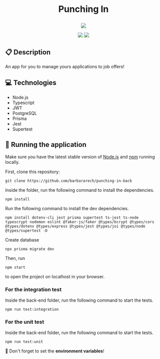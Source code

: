 # <p align = "center"> Punching In </p>

<p align="center">
   <img src="https://cdn.dribbble.com/userupload/3217386/file/original-4a4c818239cd180185a0c998b545abe2.jpg?compress=1&resize=400x300&vertical=top"/>
</p>

<p align = "center">
   <img src="https://img.shields.io/badge/author-Bárbara_Rech-4dae71?style=flat-square" />
   <img src="https://img.shields.io/github/languages/count/barbararech/punching-in-back?color=4dae71&style=flat-square" />
</p>


##  :clipboard: Description

An app for you to manage yours applications to job offers!

## :computer: Technologies
  - Node.js
  - Typescript
  - JWT
  - PostgreSQL
  - Prisma
  - Jest
  - Supertest  

## 🏁 Running the application

Make sure you have the latest stable version of [Node.js](https://nodejs.org/en/download/) and [npm](https://www.npmjs.com/) running locally.

First, clone this repository:

```
git clone https://github.com/barbararech/punching-in-back
```

Inside the folder, run the following command to install the dependencies.

```
npm install
```

Run the following command to install the dev dependencies.

```
npm install dotenv-cli jest prisma supertest ts-jest ts-node typescrypt nodemon eslint @faker-js/faker @types/bcrypt @types/cors @types/dotenv @types/express @types/jest @types/joi @types/node @types/supertest -D
```

Create database

```
npx prisma migrate dev
```

Then, run

```
npm start
```

to open the project on localhost in your browser.


### For the integration test

Inside the back-end folder, run the following command to start the tests.

```
npm run test:integration
```

### For the unit test

Inside the back-end folder, run the following command to start the tests.

```
npm run test:unit
```


:stop_sign: Don't forget to set the **environment variables**!




